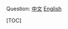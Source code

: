
Question: 
[中文](https://leetcode-cn.com/problems/914)
[English](https://leetcode.com/problems/914)

[TOC]
